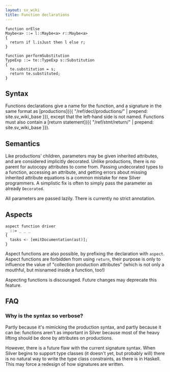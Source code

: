 ```yaml
---
layout: sv_wiki
title: Function declarations
---
```



```
function orElse
Maybe<a> ::= l::Maybe<a> r::Maybe<a>
{
  return if l.isJust then l else r;
}

function performSubstitution
TypeExp ::= te::TypeExp s::Substitution
{
  te.substitution = s;
  return te.substituted;
}
```

## Syntax

Functions declarations give a name for the function, and a signature in the same format as [productions]({{ "/ref/decl/productions/" | prepend: site.sv_wiki_base }}), except that the left-hand side is not named. Functions must also contain a [return statement]({{ "/ref/stmt/return/" | prepend: site.sv_wiki_base }}).

## Semantics

Like productions' children, parameters may be given inherited attributes, and are considered implicitly decorated. Unlike productions, there is no parent for autocopy attributes to come from. Passing undecorated types to a function, accessing an attribute, and getting errors about missing inherited attribute equations is a common mistake for new Silver programmers. A simplistic fix is often to simply pass the parameter as already `Decorated`.

All parameters are passed lazily. There is currently no strict annotation.

## Aspects

```
aspect function driver
_ ::= _ _ _
{
  tasks <- [emitDocumentation(ast)];
}
```

Aspect functions are also possible, by prefixing the declaration with `aspect`. Aspect functions are forbidden from using `return`, their purpose is only to influence the value of "collection production attributes" (which is not only a mouthful, but misnamed inside a function, too!)

Aspecting functions is discouraged. Future changes may deprecate this feature.

## FAQ

### Why is the syntax so verbose?

Partly because it's mimicking the production syntax, and partly because it can be: functions aren't as important in Silver because most of the heavy lifting should be done by attributes on productions.

However, there is a future flaw with the current signature syntax. When Silver begins to support type classes (it doesn't yet, but probably will) there is no natural way to write the type class constraints, as there is in Haskell.  This may force a redesign of how signatures are written.

